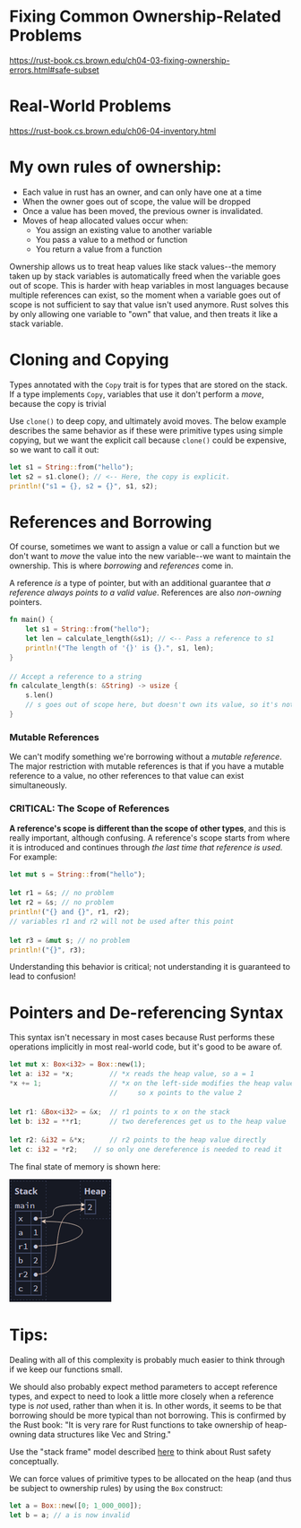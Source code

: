 # Fixing Common Ownership-Related Problems

https://rust-book.cs.brown.edu/ch04-03-fixing-ownership-errors.html#safe-subset

# Real-World Problems

https://rust-book.cs.brown.edu/ch06-04-inventory.html

# My own rules of ownership:

- Each value in rust has an owner, and can only have one at a time
- When the owner goes out of scope, the value will be dropped
- Once a value has been moved, the previous owner is invalidated.
- Moves of heap allocated values occur when:
  - You assign an existing value to another variable
  - You pass a value to a method or function
  - You return a value from a function

Ownership allows us to treat heap values like stack values--the memory taken up by stack variables is automatically freed when the variable goes out of scope. This is harder with heap variables in most languages because multiple references can exist, so the moment when a variable goes out of scope is not sufficient to say that value isn't used anymore. Rust solves this by only allowing one variable to "own" that value, and then treats it like a stack variable.

# Cloning and Copying

Types annotated with the `Copy` trait is for types that are stored on the stack. If a type implements `Copy`, variables that use it don't perform a _move_, because the copy is trivial

Use `clone()` to deep copy, and ultimately avoid moves. The below example describes the same behavior as if these were primitive types using simple copying, but we want the explicit call because `clone()` could be expensive, so we want to call it out:

```rust
let s1 = String::from("hello");
let s2 = s1.clone(); // <-- Here, the copy is explicit.
println!("s1 = {}, s2 = {}", s1, s2);
```

# References and Borrowing

Of course, sometimes we want to assign a value or call a function but we don't want to _move_ the value into the new variable--we want to maintain the ownership. This is where _borrowing_ and _references_ come in.

A reference _is_ a type of pointer, but with an additional guarantee that _a reference always points to a valid value_. References are also _non-owning_ pointers.

```rs
fn main() {
    let s1 = String::from("hello");
    let len = calculate_length(&s1); // <-- Pass a reference to s1
    println!("The length of '{}' is {}.", s1, len);
}

// Accept a reference to a string
fn calculate_length(s: &String) -> usize {
    s.len()
    // s goes out of scope here, but doesn't own its value, so it's not dropped
}
```

### Mutable References

We can't modify something we're borrowing without a _mutable reference_. The major restriction with mutable references is that if you have a mutable reference to a value, no other references to that value can exist simultaneously.

### CRITICAL: The Scope of References

**A reference's scope is different than the scope of other types**, and this is really important, although confusing. A reference's scope starts from where it is introduced and continues through _the last time that reference is used._ For example:

```rust
let mut s = String::from("hello");

let r1 = &s; // no problem
let r2 = &s; // no problem
println!("{} and {}", r1, r2);
// variables r1 and r2 will not be used after this point

let r3 = &mut s; // no problem
println!("{}", r3);
```

Understanding this behavior is critical; not understanding it is guaranteed to lead to confusion!

# Pointers and De-referencing Syntax

This syntax isn't necessary in most cases because Rust performs these operations implicitly in most real-world code, but it's good to be aware of.

```rust
let mut x: Box<i32> = Box::new(1);
let a: i32 = *x;         // *x reads the heap value, so a = 1
*x += 1;                 // *x on the left-side modifies the heap value,
                         //     so x points to the value 2

let r1: &Box<i32> = &x;  // r1 points to x on the stack
let b: i32 = **r1;       // two dereferences get us to the heap value

let r2: &i32 = &*x;      // r2 points to the heap value directly
let c: i32 = *r2;    // so only one dereference is needed to read it
```

The final state of memory is shown here:

![alt text](pointer-dereferencing-example.png)

# Tips:

Dealing with all of this complexity is probably much easier to think through if we keep our functions small.

We should also probably expect method parameters to accept reference types, and expect to need to look a little more closely when a reference type is _not_ used, rather than when it is. In other words, it seems to be that borrowing should be more typical than not borrowing. This is confirmed by the Rust book: "It is very rare for Rust functions to take ownership of heap-owning data structures like Vec and String."

Use the "stack frame" model described [here](https://rust-book.cs.brown.edu/ch04-01-what-is-ownership.html) to think about Rust safety conceptually.

We can force values of primitive types to be allocated on the heap (and thus be subject to ownership rules) by using the `Box` construct:

```rs
let a = Box::new([0; 1_000_000]);
let b = a; // a is now invalid
```
